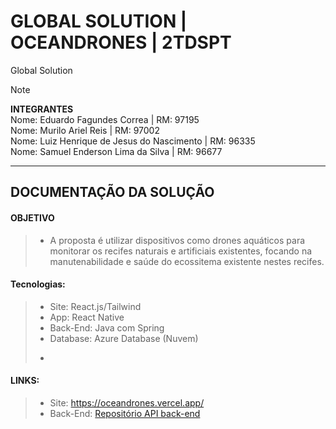 # GLOBAL SOLUTION | OCEANDRONES | 2TDSPT
Global Solution 
> [!NOTE]
>**INTEGRANTES** <BR>
> Nome: Eduardo Fagundes Correa | RM: 97195 <BR>
> Nome: Murilo Ariel Reis | RM: 97002 <BR>
> Nome: Luiz Henrique de Jesus do Nascimento | RM: 96335 <BR>
> Nome: Samuel Enderson Lima da Silva | RM: 96677 <BR>

---

## DOCUMENTAÇÃO DA SOLUÇÃO
#### OBJETIVO
> - A proposta é utilizar dispositivos como drones aquáticos para monitorar os recifes naturais e artificiais existentes, focando na manutenabilidade e saúde do ecossitema existente nestes recifes.
>
#### Tecnologias:
> - Site: React.js/Tailwind
> - App: React Native
> - Back-End: Java com Spring
> - Database: Azure Database (Nuvem)
> - >
#### LINKS:
> - Site: https://oceandrones.vercel.app/
> - Back-End: [Repositório API back-end](https://github.com/luiznsc/oceandrones_api_web_spring)
